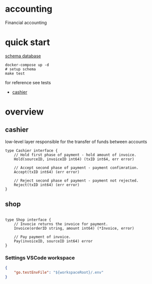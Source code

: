 # accounting
Financial accounting


# quick start

[schema database](schema.sql)

``` shell
docker-compose up -d
# setup schema
make test
```

for reference see tests 
* [cashier](cashier_pg_test.go)

# overview

## cashier

low-level layer responsible for the transfer of funds between accounts

```golang
type Cashier interface {
	// Hold first phase of payment - hold amount of invoice.
	Hold(sourceID, invoiceID int64) (txID int64, err error)

	// Accept second phase of payment - payment confimration.
	Accept(txID int64) (err error)

	// Reject second phase of payment - payment not rejected.
	Reject(txID int64) (err error)
}

```

## shop

```golang

type Shop interface {
	// Invocie returns the invoice for payment.
	Invoice(orderID string, amount int64) (*Invoice, error)

	// Pay payment of invoice.
	Pay(invoiceID, sourceID int64) error
}
```

### Settings VSCode workspace

```json
{
    "go.testEnvFile": "${workspaceRoot}/.env"
}
```